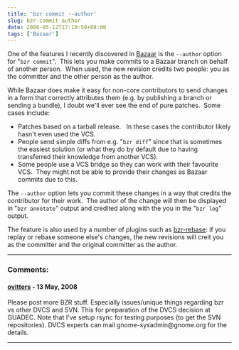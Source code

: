 ```yaml
---
title: 'bzr commit --author'
slug: bzr-commit-author
date: 2008-05-12T17:19:59+08:00
tags: ['Bazaar']
---
```


One of the features I recently discovered in
[Bazaar](http://bazaar-vcs.org/) is the `--author` option for
\"`bzr commit`\".  This lets you make commits to a Bazaar branch on
behalf of another person.  When used, the new revision credits two
people: you as the committer and the other person as the author.

While Bazaar does make it easy for non-core contributors to send changes
in a form that correctly attributes them (e.g. by publishing a branch or
sending a bundle), I doubt we\'ll ever see the end of pure patches. 
Some cases include:

-   Patches based on a tarball release.   In these cases the contributor
    likely hasn\'t even used the VCS.
-   People send simple diffs from e.g. \"`bzr diff`\" since that is
    sometimes the easiest solution (or what they do by default due to
    having transferred their knowledge from another VCS).
-   Some people use a VCS bridge so they can work with their favourite
    VCS.  They might not be able to provide their changes as Bazaar
    commits due to this.

The `--author` option lets you commit these changes in a way that
credits the contributor for their work.  The author of the change will
then be displayed in \"`bzr annotate`\" output and credited along with
the you in the \"`bzr log`\" output.

The feature is also used by a number of plugins such as
[bzr-rebase](https://launchpad.net/bzr-rebase): if you replay or rebase
someone else\'s changes, the new revisions will creit you as the
committer and the original committer as the author.

---
### Comments:
#### [ovitters](http://blogs.gnome.org/ovitters/) - <time datetime="2008-05-13 04:04:28">13 May, 2008</time>

Please post more BZR stuff. Especially issues/unique things regarding
bzr vs other DVCS and SVN. This for preparation of the DVCS decision at
GUADEC. Note that I\'ve setup rsync for testing purposes (to get the SVN
repositories). DVCS experts can mail gnome-sysadmin\@gnome.org for the
details.

---
